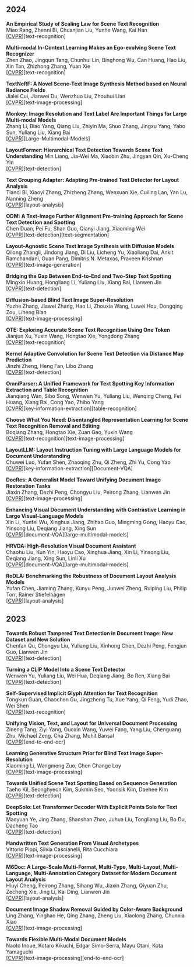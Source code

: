 ## 2024
**An Empirical Study of Scaling Law for Scene Text Recognition**  
Miao Rang, Zhenni Bi, Chuanjian Liu, Yunhe Wang, Kai Han  
\[[CVPR](https://openaccess.thecvf.com/content/CVPR2024/papers/Rang_An_Empirical_Study_of_Scaling_Law_for_Scene_Text_Recognition_CVPR_2024_paper.pdf)\]\[text-recognition\]

**Multi-modal In-Context Learning Makes an Ego-evolving Scene Text Recognizer**  
Zhen Zhao, Jingqun Tang, Chunhui Lin, Binghong Wu, Can Huang, Hao Liu, Xin Tan, Zhizhong Zhang, Yuan Xie  
\[[CVPR](https://openaccess.thecvf.com/content/CVPR2024/papers/Zhao_Multi-modal_In-Context_Learning_Makes_an_Ego-evolving_Scene_Text_Recognizer_CVPR_2024_paper.pdf)\]\[text-recognition\]

**TextNeRF: A Novel Scene-Text Image Synthesis Method based on Neural Radiance Fields**  
Jialei Cui, Jianwei Du, Wenzhuo Liu, Zhouhui Lian  
\[[CVPR](https://openaccess.thecvf.com/content/CVPR2024/papers/Cui_TextNeRF_A_Novel_Scene-Text_Image_Synthesis_Method_based_on_Neural_CVPR_2024_paper.pdf)\]\[text-image-processing\]

**Monkey: Image Resolution and Text Label Are Important Things for Large Multi-modal Models**  
Zhang Li, Biao Yang, Qiang Liu, Zhiyin Ma, Shuo Zhang, Jingxu Yang, Yabo Sun, Yuliang Liu, Xiang Bai  
\[[CVPR](https://openaccess.thecvf.com/content/CVPR2024/papers/Li_Monkey_Image_Resolution_and_Text_Label_Are_Important_Things_for_CVPR_2024_paper.pdf)\]\[Large-Multimodal-Models\]

**LayoutFormer: Hierarchical Text Detection Towards Scene Text Understanding**
Min Liang, Jia-Wei Ma, Xiaobin Zhu, Jingyan Qin, Xu-Cheng Yin  
\[[CVPR](https://openaccess.thecvf.com/content/CVPR2024/papers/Liang_LayoutFormer_Hierarchical_Text_Detection_Towards_Scene_Text_Understanding_CVPR_2024_paper.pdf)\]\[text-detection\]

**Text Grouping Adapter: Adapting Pre-trained Text Detector for Layout Analysis**  
Tianci Bi, Xiaoyi Zhang, Zhizheng Zhang, Wenxuan Xie, Cuiling Lan, Yan Lu, Nanning Zheng  
\[[CVPR](https://openaccess.thecvf.com/content/CVPR2024/papers/Bi_Text_Grouping_Adapter_Adapting_Pre-trained_Text_Detector_for_Layout_Analysis_CVPR_2024_paper.pdf)\]\[layout-analysis\]

**ODM: A Text-Image Further Alignment Pre-training Approach for Scene Text Detection and Spotting**  
Chen Duan, Pei Fu, Shan Guo, Qianyi Jiang, Xiaoming Wei  
\[[CVPR](https://openaccess.thecvf.com/content/CVPR2024/papers/Duan_ODM_A_Text-Image_Further_Alignment_Pre-training_Approach_for_Scene_Text_CVPR_2024_paper.pdf)\]\[text-detection\]\[text-segmentation\]

**Layout-Agnostic Scene Text Image Synthesis with Diffusion Models**  
Qilong Zhangli, Jindong Jiang, Di Liu, Licheng Yu, Xiaoliang Dai, Ankit Ramchandani, Guan Pang, Dimitris N. Metaxas, Praveen Krishnan  
\[[CVPR](https://openaccess.thecvf.com/content/CVPR2024/papers/Zhangli_Layout-Agnostic_Scene_Text_Image_Synthesis_with_Diffusion_Models_CVPR_2024_paper.pdf)\]\[text-image-generation\]

**Bridging the Gap Between End-to-End and Two-Step Text Spotting**  
Mingxin Huang, Hongliang Li, Yuliang Liu, Xiang Bai, Lianwen Jin  
\[[CVPR](https://openaccess.thecvf.com/content/CVPR2024/papers/Huang_Bridging_the_Gap_Between_End-to-End_and_Two-Step_Text_Spotting_CVPR_2024_paper.pdf)\]\[text-detection\]

**Diffusion-based Blind Text Image Super-Resolution**  
Yuzhe Zhang, Jiawei Zhang, Hao Li, Zhouxia Wang, Luwei Hou, Dongqing Zou, Liheng Bian  
\[[CVPR](https://openaccess.thecvf.com/content/CVPR2024/papers/Zhang_Diffusion-based_Blind_Text_Image_Super-Resolution_CVPR_2024_paper.pdf)\]\[text-image-processing\]

**OTE: Exploring Accurate Scene Text Recognition Using One Token**  
Jianjun Xu, Yuxin Wang, Hongtao Xie, Yongdong Zhang  
\[[CVPR](https://openaccess.thecvf.com/content/CVPR2024/papers/Xu_OTE_Exploring_Accurate_Scene_Text_Recognition_Using_One_Token_CVPR_2024_paper.pdf)\]\[text-recognition\]

**Kernel Adaptive Convolution for Scene Text Detection via Distance Map Prediction**  
Jinzhi Zheng, Heng Fan, Libo Zhang  
\[[CVPR](https://openaccess.thecvf.com/content/CVPR2024/papers/Zheng_Kernel_Adaptive_Convolution_for_Scene_Text_Detection_via_Distance_Map_CVPR_2024_paper.pdf)\]\[text-detection\]

**OmniParser: A Unified Framework for Text Spotting Key Information Extraction and Table Recognition**  
Jianqiang Wan, Sibo Song, Wenwen Yu, Yuliang Liu, Wenqing Cheng, Fei Huang, Xiang Bai, Cong Yao, Zhibo Yang  
\[[CVPR](https://openaccess.thecvf.com/content/CVPR2024/papers/Wan_OmniParser_A_Unified_Framework_for_Text_Spotting_Key_Information_Extraction_CVPR_2024_paper.pdf)\]\[key-information-extraction\]\[table-recognition\]

**Choose What You Need: Disentangled Representation Learning for Scene Text Recognition Removal and Editing**  
Boqiang Zhang, Hongtao Xie, Zuan Gao, Yuxin Wang  
\[[CVPR](https://openaccess.thecvf.com/content/CVPR2024/papers/Zhang_Choose_What_You_Need_Disentangled_Representation_Learning_for_Scene_Text_CVPR_2024_paper.pdf)\]\[text-recognition\]\[text-image-processing\]

**LayoutLLM: Layout Instruction Tuning with Large Language Models for Document Understanding**  
Chuwei Luo, Yufan Shen, Zhaoqing Zhu, Qi Zheng, Zhi Yu, Cong Yao  
\[[CVPR](https://openaccess.thecvf.com/content/CVPR2024/papers/Luo_LayoutLLM_Layout_Instruction_Tuning_with_Large_Language_Models_for_Document_CVPR_2024_paper.pdf)\]\[key-information-extraction\]\[Document-VQA\]

**DocRes: A Generalist Model Toward Unifying Document Image Restoration Tasks**  
Jiaxin Zhang, Dezhi Peng, Chongyu Liu, Peirong Zhang, Lianwen Jin  
\[[CVPR](https://openaccess.thecvf.com/content/CVPR2024/papers/Zhang_DocRes_A_Generalist_Model_Toward_Unifying_Document_Image_Restoration_Tasks_CVPR_2024_paper.pdf)\]\[text-image-processing\]

**Enhancing Visual Document Understanding with Contrastive Learning in Large Visual-Language Models**  
Xin Li, Yunfei Wu, Xinghua Jiang, Zhihao Guo, Mingming Gong, Haoyu Cao, Yinsong Liu, Deqiang Jiang, Xing Sun  
\[[CVPR](https://openaccess.thecvf.com/content/CVPR2024/papers/Li_Enhancing_Visual_Document_Understanding_with_Contrastive_Learning_in_Large_Visual-Language_CVPR_2024_paper.pdf)\]\[document-VQA\]\[large-multimodal-models\]

**HRVDA: High-Resolution Visual Document Assistant**  
Chaohu Liu, Kun Yin, Haoyu Cao, Xinghua Jiang, Xin Li, Yinsong Liu, Deqiang Jiang, Xing Sun, Linli Xu  
\[[CVPR](https://openaccess.thecvf.com/content/CVPR2024/papers/Liu_HRVDA_High-Resolution_Visual_Document_Assistant_CVPR_2024_paper.pdf)\]\[document-VQA\]\[large-multimodal-models\]

**RoDLA: Benchmarking the Robustness of Document Layout Analysis Models**  
Yufan Chen, Jiaming Zhang, Kunyu Peng, Junwei Zheng, Ruiping Liu, Philip Torr, Rainer Stiefelhagen  
\[[CVPR](https://openaccess.thecvf.com/content/CVPR2024/papers/Chen_RoDLA_Benchmarking_the_Robustness_of_Document_Layout_Analysis_Models_CVPR_2024_paper.pdf)\]\[layout-analysis\]

## 2023
**Towards Robust Tampered Text Detection in Document Image: New Dataset and New Solution**  
Chenfan Qu, Chongyu Liu, Yuliang Liu, Xinhong Chen, Dezhi Peng, Fengjun Guo, Lianwen Jin  
\[[CVPR](https://openaccess.thecvf.com/content/CVPR2023/papers/Qu_Towards_Robust_Tampered_Text_Detection_in_Document_Image_New_Dataset_CVPR_2023_paper.pdf)\]\[text-detection]

**Turning a CLIP Model Into a Scene Text Detector**  
Wenwen Yu, Yuliang Liu, Wei Hua, Deqiang Jiang, Bo Ren, Xiang Bai  
\[[CVPR](https://openaccess.thecvf.com/content/CVPR2023/papers/Yu_Turning_a_CLIP_Model_Into_a_Scene_Text_Detector_CVPR_2023_paper.pdf)\]\[text-detection\]

**Self-Supervised Implicit Glyph Attention for Text Recognition**  
Tongkun Guan, Chaochen Gu, Jingzheng Tu, Xue Yang, Qi Feng, Yudi Zhao, Wei Shen  
\[[CVPR](https://openaccess.thecvf.com/content/CVPR2023/papers/Guan_Self-Supervised_Implicit_Glyph_Attention_for_Text_Recognition_CVPR_2023_paper.pdf)\]\[text-recognition\]

**Unifying Vision, Text, and Layout for Universal Document Processing**  
Zineng Tang, Ziyi Yang, Guoxin Wang, Yuwei Fang, Yang Liu, Chenguang Zhu, Michael Zeng, Cha Zhang, Mohit Bansal  
\[[CVPR](https://openaccess.thecvf.com/content/CVPR2023/papers/Tang_Unifying_Vision_Text_and_Layout_for_Universal_Document_Processing_CVPR_2023_paper.pdf)\]\[end-to-end-ocr\]

**Learning Generative Structure Prior for Blind Text Image Super-Resolution**  
Xiaoming Li, Wangmeng Zuo, Chen Change Loy  
\[[CVPR](https://openaccess.thecvf.com/content/CVPR2023/papers/Li_Learning_Generative_Structure_Prior_for_Blind_Text_Image_Super-Resolution_CVPR_2023_paper.pdf)\]\[text-image-processing\]

**Towards Unified Scene Text Spotting Based on Sequence Generation**  
Taeho Kil, Seonghyeon Kim, Sukmin Seo, Yoonsik Kim, Daehee Kim  
\[[CVPR](https://openaccess.thecvf.com/content/CVPR2023/papers/Kil_Towards_Unified_Scene_Text_Spotting_Based_on_Sequence_Generation_CVPR_2023_paper.pdf)\]\[text-detection\]

**DeepSolo: Let Transformer Decoder With Explicit Points Solo for Text Spotting**  
Maoyuan Ye, Jing Zhang, Shanshan Zhao, Juhua Liu, Tongliang Liu, Bo Du, Dacheng Tao  
\[[CVPR](https://openaccess.thecvf.com/content/CVPR2023/papers/Ye_DeepSolo_Let_Transformer_Decoder_With_Explicit_Points_Solo_for_Text_CVPR_2023_paper.pdf)\]\[text-detection\]

**Handwritten Text Generation From Visual Archetypes**  
Vittorio Pippi, Silvia Cascianelli, Rita Cucchiara  
\[[CVPR](https://openaccess.thecvf.com/content/CVPR2023/papers/Pippi_Handwritten_Text_Generation_From_Visual_Archetypes_CVPR_2023_paper.pdf)\]\[text-image-processing\]

**M6Doc: A Large-Scale Multi-Format, Multi-Type, Multi-Layout, Multi-Language, Multi-Annotation Category Dataset for Modern Document Layout Analysis**  
Hiuyi Cheng, Peirong Zhang, Sihang Wu, Jiaxin Zhang, Qiyuan Zhu, Zecheng Xie, Jing Li, Kai Ding, Lianwen Jin  
\[[CVPR](https://openaccess.thecvf.com/content/CVPR2023/papers/Cheng_M6Doc_A_Large-Scale_Multi-Format_Multi-Type_Multi-Layout_Multi-Language_Multi-Annotation_Category_Dataset_CVPR_2023_paper.pdf)\][layout-analysis]

**Document Image Shadow Removal Guided by Color-Aware Background**  
Ling Zhang, Yinghao He, Qing Zhang, Zheng Liu, Xiaolong Zhang, Chunxia Xiao  
\[[CVPR](https://openaccess.thecvf.com/content/CVPR2023/papers/Zhang_Document_Image_Shadow_Removal_Guided_by_Color-Aware_Background_CVPR_2023_paper.pdf)\]\[text-image-processing\]

**Towards Flexible Multi-Modal Document Models**  
Naoto Inoue, Kotaro Kikuchi, Edgar Simo-Serra, Mayu Otani, Kota Yamaguchi  
\[[CVPR](https://openaccess.thecvf.com/content/CVPR2023/papers/Inoue_Towards_Flexible_Multi-Modal_Document_Models_CVPR_2023_paper.pdf)\]\[text-image-processing\]\[end-to-end-ocr\]
